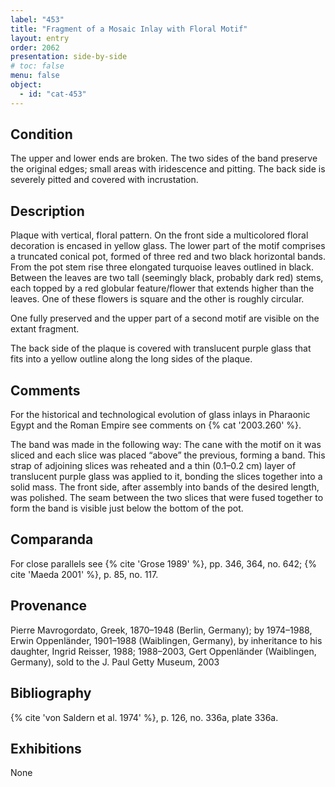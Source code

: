 ```yaml
---
label: "453"
title: "Fragment of a Mosaic Inlay with Floral Motif"
layout: entry
order: 2062
presentation: side-by-side
# toc: false
menu: false
object:
  - id: "cat-453"
---
```


## Condition

The upper and lower ends are broken. The two sides of the band preserve the original edges; small areas with iridescence and pitting. The back side is severely pitted and covered with incrustation.

## Description

Plaque with vertical, floral pattern. On the front side a multicolored floral decoration is encased in yellow glass. The lower part of the motif comprises a truncated conical pot, formed of three red and two black horizontal bands. From the pot stem rise three elongated turquoise leaves outlined in black. Between the leaves are two tall (seemingly black, probably dark red) stems, each topped by a red globular feature/flower that extends higher than the leaves. One of these flowers is square and the other is roughly circular.

One fully preserved and the upper part of a second motif are visible on the extant fragment.

The back side of the plaque is covered with translucent purple glass that fits into a yellow outline along the long sides of the plaque.

## Comments

For the historical and technological evolution of glass inlays in Pharaonic Egypt and the Roman Empire see comments on {% cat '2003.260' %}.

The band was made in the following way: The cane with the motif on it was sliced and each slice was placed “above” the previous, forming a band. This strap of adjoining slices was reheated and a thin (0.1–0.2 cm) layer of translucent purple glass was applied to it, bonding the slices together into a solid mass. The front side, after assembly into bands of the desired length, was polished. The seam between the two slices that were fused together to form the band is visible just below the bottom of the pot.

## Comparanda

For close parallels see {% cite 'Grose 1989' %}, pp. 346, 364, no. 642; {% cite 'Maeda 2001' %}, p. 85, no. 117.

## Provenance

Pierre Mavrogordato, Greek, 1870–1948 (Berlin, Germany); by 1974–1988, Erwin Oppenländer, 1901–1988 (Waiblingen, Germany), by inheritance to his daughter, Ingrid Reisser, 1988; 1988–2003, Gert Oppenländer (Waiblingen, Germany), sold to the J. Paul Getty Museum, 2003

## Bibliography

{% cite 'von Saldern et al. 1974' %}, p. 126, no. 336a, plate 336a.

## Exhibitions

None